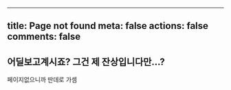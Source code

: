 ----
title: Page not found
meta: false
actions: false
comments: false
----

## 어딜보고계시죠? 그건 제 잔상입니다만...?

페이지없으니까 딴데로 가셈



